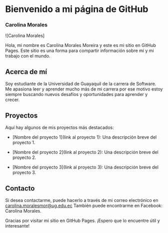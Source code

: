 # Bienvenido a mi página de GitHub
### Carolina Morales
![Carolina Morales]

Hola, mi nombre es Carolina Morales Moreira y este es mi sitio en GitHub Pages. Este sitio es una forma para compartir información sobre mí y mi trabajo con el mundo.

## Acerca de mí
Soy estudiante de la Universidad de Guayaquil de la carrera de Software. Me apasiona leer y aprender mucho más de mi carrera por ese motivo estoy siempre buscando nuevos desafíos y oportunidades para aprender y crecer.

## Proyectos
Aquí hay algunos de mis proyectos más destacados:

- [Nombre del proyecto 1](link al proyecto 1): Una descripción breve del proyecto 1.

- [Nombre del proyecto 2](link al proyecto 2): Una descripción breve del proyecto 2.

- [Nombre del proyecto 3](link al proyecto 3): Una descripción breve del proyecto 3.

## Contacto
Si desea contactarme, puede hacerlo a través de mi correo electrónico en carolina.moralesmor@ug.edu.ec
También puede encontrarme en Facebook: Carolina Morales.

Gracias por visitar mi sitio en GitHub Pages. ¡Espero que lo encuentre útil y interesante!

